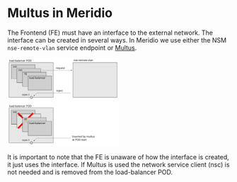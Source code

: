 # Multus in Meridio

The Frontend (FE) must have an interface to the external network. The
interface can be created in several ways. In Meridio we use either the
NSM `nse-remote-vlan` service endpoint or [Multus](
https://github.com/k8snetworkplumbingwg/multus-cni).

<img src="resources/nsm-vlan.svg" width="50%" />

It is important to note that the FE is unaware of how the interface is
created, it just uses the interface. If Multus is used the network
service client (nsc) is not needed and is removed from the
load-balancer POD.


